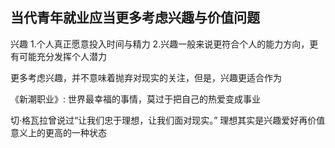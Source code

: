 ## 当代青年就业应当更多考虑兴趣与价值问题


兴趣
1.个人真正愿意投入时间与精力
2.兴趣一般来说更符合个人的能力方向，更有可能充分发挥个人潜力

更多考虑兴趣，并不意味着抛弃对现实的关注，但是，兴趣更适合作为

《新潮职业》: 世界最幸福的事情，莫过于把自己的热爱变成事业

切·格瓦拉曾说过“让我们忠于理想，让我们面对现实。” 理想其实是兴趣爱好再价值意义上的更高的一种状态

<!--stackedit_data:
eyJoaXN0b3J5IjpbNjYyMTczMzY4LC03NDQ4ODA5ODAsLTc3MT
Y0NzA2MCwtMTY4NDY0MTgwMCwxNTg4NjY0NDkwLDk0ODMwNzI4
NywtMjA5Mjc2ODM4OSwtNDYxNzMzNDk2LC0yMDg4NzQ2NjEyXX
0=
-->
